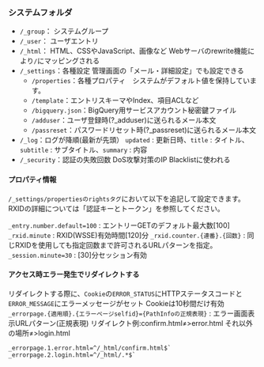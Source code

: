 ### システムフォルダ
- `/_group`： システムグループ
- `/_user`： ユーザエントリ
- `/_html`： HTML、CSSやJavaScript、画像など Webサーバのrewrite機能により`/`にマッピングされる
- `/_settings`：各種設定 管理画面の「メール・詳細設定」でも設定できる
  - `/properties`：各種プロパティ　システムがデフォルト値を保持しています。
  - `/template`：エントリスキーマやIndex、項目ACLなど
  - `/bigquery.json`：BigQuery用サービスアカウント秘密鍵ファイル
  - `/adduser`：ユーザ登録時(?_adduser)に送られるメール本文
  - `/passreset`：パスワードリセット時(?_passreset)に送られるメール本文
- `/_log`：ログが降順(最新が先頭） `updated` : 更新日時、`title` : タイトル、`subtitle` : サブタイトル、`summary` : 内容
- `/_security`：認証の失敗回数 DoS攻撃対策のIP Blacklistに使われる

#### プロパティ情報
`/_settings/propertiesのrightsタグ`において以下を追記して設定できます。
RXIDの詳細については「認証キーとトークン」を参照してください。

`_entry.number.default=100` : エントリーGETのデフォルト最大数[100]
`_rxid.minute` : RXID(WSSE)有効時間[120]分
`_rxid.counter.{連番}.{回数}` : 同じRXIDを使用しても指定回数まで許可されるURLパターンを指定。
`_session.minute=30` : [30]分セッション有効
#### アクセス時エラー発生でリダイレクトする
リダイレクトする際に、`Cookie`の`ERROR_STATUS`にHTTPステータスコードと`ERROR_MESSAGE`にエラーメッセージがセット Cookieは10秒間だけ有効
`_errorpage.{適用順}.{エラーページselfid}={PathInfoの正規表現}` : エラー画面表示URLパターン(正規表現)
リダイレクト例:confirm.html≠>error.html それ以外の場所≠>login.html
```
_errorpage.1.error.html=^/_html/confirm.html$`
_errorpage.2.login.html=^/_html/.*$`
```